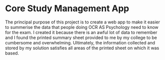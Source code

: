 # Core Study Management App

The principal purpose of this project is to create a web app to make it easier to summerise the data that people doing OCR AS Psychology need to know for the exam. I created it because there is an awful lot of data to remember and I found the printed summary sheet provided to me by my college to be cumbersome and overwhelming. Ultimately, the information collected and stored by my solution satisfies all areas of the printed sheet on which it was based.

